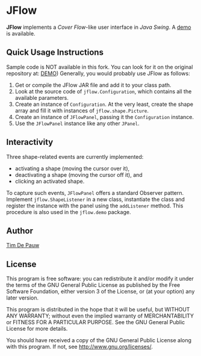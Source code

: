 JFlow
=====

**JFlow** implements a *Cover Flow*-like user interface in *Java Swing*. A
[demo](http://timdp.github.io/jflow/) is available.

Quick Usage Instructions
------------------------

Sample code is NOT available in this fork. You can look for it on the original
repository at: [DEMO](https://github.com/timdp/jflow/tree/master/src/be/pwnt/jflow/demo/))
Generally, you would probably use JFlow as follows:

1. Get or compile the JFlow JAR file and add it to your class path.
2. Look at the source code of `jflow.Configuration`, which contains all
the available parameters.
3. Create an instance of `Configuration`. At the very least, create the shape
array and fill it with instances of `jflow.shape.Picture`.
4. Create an instance of `JFlowPanel`, passing it the `Configuration` instance.
5. Use the `JFlowPanel` instance like any other `JPanel`.

Interactivity
-------------

Three shape-related events are currently implemented:

* activating a shape (moving the cursor over it),
* deactivating a shape (moving the cursor off it), and
* clicking an activated shape.

To capture such events, `JFlowPanel` offers a standard Observer pattern.
Implement `jflow.ShapeListener` in a new class, instantiate the class 
and register the instance with the panel using the `addListener` method. This
procedure is also used in the `jflow.demo` package.

Author
------

[Tim De Pauw](http://tmdpw.eu/)

License
-------

This program is free software: you can redistribute it and/or modify it under
the terms of the GNU General Public License as published by the Free Software
Foundation, either version 3 of the License, or (at your option) any later
version.

This program is distributed in the hope that it will be useful, but WITHOUT ANY
WARRANTY; without even the implied warranty of MERCHANTABILITY or FITNESS FOR A
PARTICULAR PURPOSE. See the GNU General Public License for more details.

You should have received a copy of the GNU General Public License along with
this program. If not, see <http://www.gnu.org/licenses/>.
